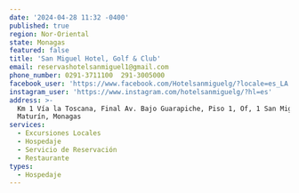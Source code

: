 ```yaml
---
date: '2024-04-28 11:32 -0400'
published: true
region: Nor-Oriental
state: Monagas
featured: false
title: 'San Miguel Hotel, Golf & Club'
email: reservashotelsanmiguel1@gmail.com
phone_number: 0291-3711100  291-3005000
facebook_user: 'https://www.facebook.com/Hotelsanmiguelg/?locale=es_LA'
instagram_user: 'https://www.instagram.com/hotelsanmiguelg/?hl=es'
address: >-
  Km 1 Vía la Toscana, Final Av. Bajo Guarapiche, Piso 1, Of, 1 San Miguel,
  Maturín, Monagas
services:
  - Excursiones Locales
  - Hospedaje
  - Servicio de Reservación
  - Restaurante
types:
  - Hospedaje
---
```


